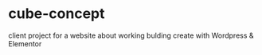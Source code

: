 # cube-concept
client project for a website about working bulding create with Wordpress & Elementor
